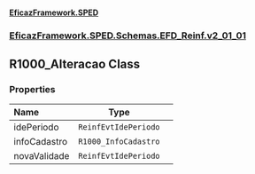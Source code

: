#### [EficazFramework.SPED](EficazFrameworkSPED.md 'EficazFramework SPED')
### [EficazFramework.SPED.Schemas.EFD_Reinf.v2_01_01](EficazFramework.SPED.Schemas.EFD_Reinf.v2_01_01.md 'EficazFramework.SPED.Schemas.EFD_Reinf.v2_01_01')

## R1000_Alteracao Class
### Properties

| Name | Type | |
| :--- | :---: | :--- |
| idePeriodo | `ReinfEvtIdePeriodo` |  |
| infoCadastro | `R1000_InfoCadastro` |  |
| novaValidade | `ReinfEvtIdePeriodo` |  |
